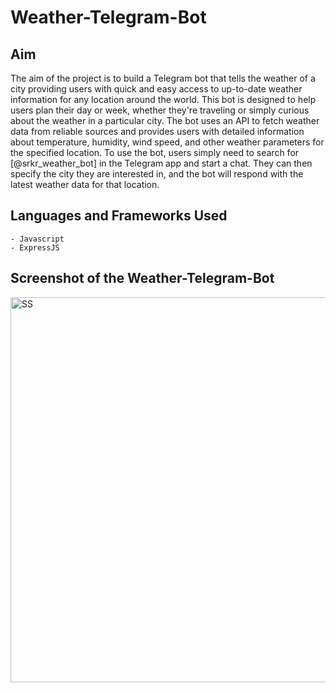 # Weather-Telegram-Bot

## Aim
The aim of the project is to build a Telegram bot that tells the weather of a city providing users with quick and easy access to up-to-date weather information for any location around the world. This bot is designed to help users plan their day or week, whether they're traveling or simply curious about the weather in a particular city.
The bot uses an API to fetch weather data from reliable sources and provides users with detailed information about temperature, humidity, wind speed, and other weather parameters for the specified location. 
To use the bot, users simply need to search for [@srkr_weather_bot] in the Telegram app and start a chat. They can then specify the city they are interested in, and the bot will respond with the latest weather data for that location. 

## Languages and Frameworks Used
```
- Javascript
- ExpressJS
```

## Screenshot of the Weather-Telegram-Bot

<img width="616" alt="SS" src="https://user-images.githubusercontent.com/60184336/233439507-af78b375-445d-4ff7-bd3c-f3a3c9ffe5e4.PNG">
